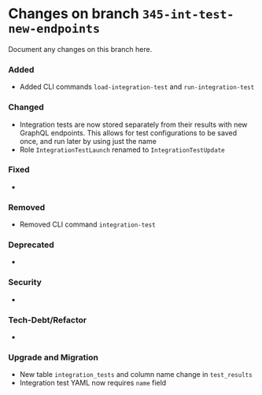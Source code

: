 # Changes on branch `345-int-test-new-endpoints`
Document any changes on this branch here.
### Added
- Added CLI commands `load-integration-test` and `run-integration-test`

### Changed
- Integration tests are now stored separately from their results with new GraphQL endpoints. This allows for test configurations to be saved once, and run later by using just the name
- Role `IntegrationTestLaunch` renamed to `IntegrationTestUpdate`

### Fixed
- 

### Removed
- Removed CLI command `integration-test`

### Deprecated
- 

### Security
- 

### Tech-Debt/Refactor
- 

### Upgrade and Migration
- New table `integration_tests` and column name change in `test_results`
- Integration test YAML now requires `name` field
